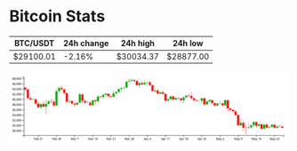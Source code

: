 # Bitcoin Stats

BTC/USDT|24h change|24h high|24h low|
|---|---|---|---|
|$29100.01|-2.16%|$30034.37|$28877.00|

<img src="./chart.svg">
